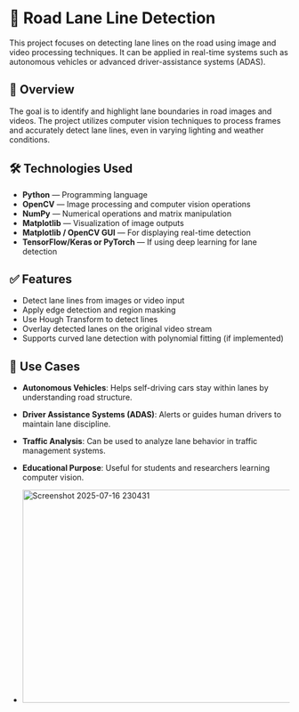 # 🚗 Road Lane Line Detection

This project focuses on detecting lane lines on the road using image and video processing techniques. It can be applied in real-time systems such as autonomous vehicles or advanced driver-assistance systems (ADAS).

## 📌 Overview

The goal is to identify and highlight lane boundaries in road images and videos. The project utilizes computer vision techniques to process frames and accurately detect lane lines, even in varying lighting and weather conditions.

## 🛠️ Technologies Used

- **Python** — Programming language
- **OpenCV** — Image processing and computer vision operations
- **NumPy** — Numerical operations and matrix manipulation
- **Matplotlib** — Visualization of image outputs
- **Matplotlib / OpenCV GUI** — For displaying real-time detection
- **TensorFlow/Keras or PyTorch** — If using deep learning for lane detection

## ✅ Features

- Detect lane lines from images or video input
- Apply edge detection and region masking
- Use Hough Transform to detect lines
- Overlay detected lanes on the original video stream
- Supports curved lane detection with polynomial fitting (if implemented)

## 🎯 Use Cases

- **Autonomous Vehicles**: Helps self-driving cars stay within lanes by understanding road structure.
- **Driver Assistance Systems (ADAS)**: Alerts or guides human drivers to maintain lane discipline.
- **Traffic Analysis**: Can be used to analyze lane behavior in traffic management systems.
- **Educational Purpose**: Useful for students and researchers learning computer vision.

- <img width="1334" height="383" alt="Screenshot 2025-07-16 230431" src="https://github.com/user-attachments/assets/1078ca1f-c1ac-4c5e-bab8-5e13ee409fd7" />

